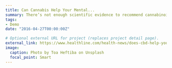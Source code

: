 ```yaml
---
title: Can Cannabis Help Your Mental...
summary: There’s not enough scientific evidence to recommend cannabinoids for treating mental health...
tags:
- Demo
date: "2016-04-27T00:00:00Z"

# Optional external URL for project (replaces project detail page).
external_link: https://www.healthline.com/health-news/does-cbd-help-your-mental-health-heres-what-we-know
image:
  caption: Photo by Toa Heftiba on Unsplash
  focal_point: Smart
---
```

